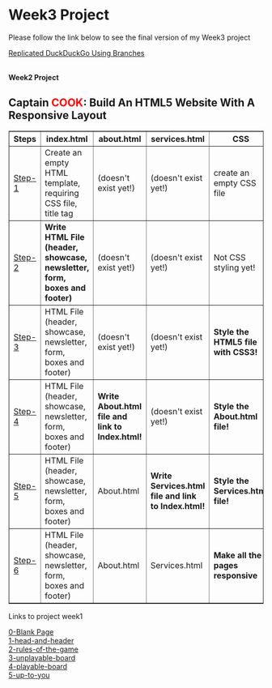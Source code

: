 <h1><strong>Week3 Project</strong></h1>
<p>Please follow the link below to see the final version of my Week3 project</p> 

<a href="https://mert1980.github.io/HTML-CSS-GitHub/homework/week-3-project/home.html">Replicated DuckDuckGo Using Branches</a><br><br>

<p><strong>Week2 Project</strong></p>

<body>
  
  <h2>Captain <span style=color:red>COOK</span>: Build An HTML5 Website With A Responsive Layout</h2>
 
  <table width="70%" border="1">
    <thead>
      <tr>
        <th>Steps</th>
        <th>index.html</th>
        <th>about.html</th>
        <th>services.html</th>
        <th>CSS</th>
      </tr>
    </thead>
    <tbody>
      <tr>
        <td><a href="https://mert1980.github.io/HTML-CSS-GitHub/homework/week-2-project/Step1/home.html">Step-1</a> </td>
        <td>Create an empty HTML template, requiring CSS file, title tag</td>
        <td>(doesn't exist yet!)</td>
        <td>(doesn't exist yet!)</td>
        <td>create an empty CSS file</td>
      </tr>
    <tbody>
     <tbody>
        <tr>
          <td><a href="https://mert1980.github.io/HTML-CSS-GitHub/homework/week-2-project/Step2/home.html">Step-2</a> </td>
          <td><strong>Write HTML File (header, showcase, newsletter, form, boxes and footer)</strong></td>
          <td>(doesn't exist yet!)</td>
          <td>(doesn't exist yet!)</td>
          <td>Not CSS styling yet!</td>
        </tr>
    <tbody>
    <tbody>
        <tr>
          <td><a href="https://mert1980.github.io/HTML-CSS-GitHub/homework/week-2-project/Step3/home.html">Step-3</a></td>
          <td>HTML File (header, showcase, newsletter, form, boxes and footer)</td>
          <td>(doesn't exist yet!)</td>
          <td>(doesn't exist yet!)</td>
          <td><strong>Style the HTML5 file with CSS3!</strong></td>
        </tr>
    <tbody>
        <tbody>
            <tr>
              <td><a href="https://mert1980.github.io/HTML-CSS-GitHub/homework/week-2-project/Step4/home.html">Step-4</a></td>
              <td>HTML File (header, showcase, newsletter, form, boxes and footer)</td>
              <td><strong>Write About.html file and link to Index.html!</strong></td>
              <td>(doesn't exist yet!)</td>
              <td><strong>Style the About.html file!</strong></td>
            </tr>
        <tbody>
            <tbody>
                <tr>
                  <td><a href="https://mert1980.github.io/HTML-CSS-GitHub/homework/week-2-project/Step5/home.html">Step-5</a></td>
                  <td>HTML File (header, showcase, newsletter, form, boxes and footer)</td>
                  <td>About.html</td>
                  <td><strong>Write Services.html file and link to Index.html!</strong></td>
                  <td><strong>Style the Services.html file!</strong></td>
                </tr>
            <tbody>
                <tbody>
                    <tbody>
                        <tr>
                          <td><a href="https://mert1980.github.io/HTML-CSS-GitHub/homework/week-2-project/Step6/home.html">Step-6</a></td>
                          <td>HTML File (header, showcase, newsletter, form, boxes and footer)</td>
                          <td>About.html</td>
                          <td>Services.html</td>
                          <td><strong>Make all the pages responsive</strong></td>
                        </tr>
                <tbody>
  </table>
</body>

<p>Links to project week1</p>
<a href="https://mert1980.github.io/HTML-CSS-GitHub/homework/week-1-project/0-blank-page-setup">0-Blank Page</a><br>
<a href="https://mert1980.github.io/HTML-CSS-GitHub/homework/week-1-project/1-head-and-header">1-head-and-header</a><br>
<a href="https://mert1980.github.io/HTML-CSS-GitHub/homework/week-1-project/2-rules-of-the-game">2-rules-of-the-game</a><br>
<a href="https://mert1980.github.io/HTML-CSS-GitHub/homework/week-1-project/3-unplayable-board">3-unplayable-board</a><br>
<a href="https://mert1980.github.io/HTML-CSS-GitHub/homework/week-1-project/4-playable-board">4-playable-board</a><br>
<a href="https://mert1980.github.io/HTML-CSS-GitHub/homework/week-1-project/5-up-to-you">5-up-to-you</a><br><br>



